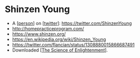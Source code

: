 # Shinzen Young

- A [[person]] on [[twitter]]: https://twitter.com/ShinzenYoung
- http://homepracticeprogram.com/
- https://www.shinzen.org/
- https://en.wikipedia.org/wiki/Shinzen_Young 
- https://twitter.com/flancian/status/1308880015866687491
- Downloaded [[The Science of Enlightenment]].

[//begin]: # "Autogenerated link references for markdown compatibility"
[person]: person.md "Person"
[twitter]: twitter.md "Twitter"
[The Science of Enlightenment]: the-science-of-enlightenment.md "The Science of Enlightenment"
[//end]: # "Autogenerated link references"